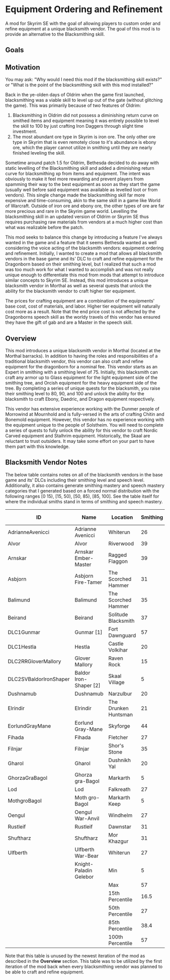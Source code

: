 # Equipment Ordering and Refinement
A mod for Skyrim SE with the goal of allowing players to custom order and refine equipment at a unique blacksmith vendor. The goal of this mod is to provide an alternative to the Blacksmithing skill.


## Goals



## Motivation
You may ask: "Why would I need this mod if the blacksmithing skill exists?" or "What is the point of the blacksmithing skill with this mod installed?" 


Back in the ye-olden days of Oldrim when the game first launched, blacksmithing was a viable skill to level up out of the gate (without glitching the game). This was primarily because of two features of Oldrim:
1. Blacksmithing in Oldrim did not possess a diminishing return curve on smithed items and equipment meaning it was entirely possible to level the skill to 100 by just crafting Iron Daggers through slight time investment.
2. The most abundant ore type in Skyrim is iron ore. The only other ore type in Skyrim that is even remotely close to it's abundance is ebony ore, which the player cannot utilize in smithing until they are nearly finished leveling the skill.


Sometime around patch 1.5 for Oldrim, Bethesda decided to do away with static levelling of the Blacksmithing skill and added a diminishing return curve for blacksmithing xp from items and equipment. The intent was obviously to make it feel more rewarding and prevent players from spamming their way to the best equipment as soon as they start the game (usually well before said equipment was available as levelled loot or from vendors). This single change made the blacksmithing skill far more expensive and time-consuming, akin to the same skill in a game like World of Warcraft. Outside of iron ore and ebony ore, the other types of ore are far more precious and rare in the Skyrim game world. Levelling the blacksmithing skill in an updated version of Oldrim or Skyrim SE thus requires purchasing raw materials from vendors at a much higher cost than what was realizable before the patch.


This mod seeks to balance this change by introducing a feature I've always wanted in the game and a feature that it seems Bethesda wanted as well considering the voice acting of the blacksmith vendors: equipment ordering and refinement. Initially, I wanted to create a mod that allows all blacksmith vendors in the base game and its' DLC to craft and refine equipment for the Dragonborn based on their smithing level, but I realized that such a mod was too much work for what I wanted to accomplish and was not really unique enough to differentiate this mod from mods that attempt to introduce similar concepts to Skyrim SE. Instead, this mod introduces a unique blacksmith vendor in Morthal as well as several quests that unlock the ability for the blacksmith vendor to craft higher tier equipment.

The prices for crafting equipment are a combination of the equipments' base cost, cost of materials, and labor. Higher tier equipment will naturally cost more as a result. Note that the end price cost is not affected by the Dragonborns speech skill as the worldy travels of this vendor has ensured they have the gift of gab and are a Master in the speech skill.


## Overview
This mod introduces a unique blacksmith vendor in Morthal (located at the Morthal barracks). In addition to having the roles and responsibilities of a traditional blacksmith vendor, this vendor can also craft and refine equipment for the dragonborn for a nominal fee. This vendor starts as an Expert in smithing with a smithing level of 75. Initially, this blacksmith can craft any armor up to Glass equipment for the light equipment side of the smithing tree, and Orcish equipment for the heavy equipment side of the tree. By completing a series of unique quests for the blacksmith, you raise their smithing level to 80, 90, and 100 and unlock the ability for the blacksmith to craft Ebony, Daedric, and Dragon equipment respectively.


This vendor has extensive experience working with the Dunmer people of Morrowind at Mournhold and is fully-versed in the arts of crafting Chitin and Bonemold equipment. However, this vendor has no experience working with the equipment unique to the people of Solstheim. You will need to complete a series of quests to fully unlock the ability for this vendor to craft Nordic Carved equipment and Stalhrim equipment. Historically, the Skaal are reluctant to trust outsiders. It may take some effort on your part to have them part with this knowledge.


## Blacksmith Vendor Notes
The below table contains notes on all of the blacksmith vendors in the base game and its' DLCs including their smithing level and speech level. Additionally, it also contains generate smithing mastery and speech mastery categories that I generated based on a forced normal distribution with the following ranges [0 15), [15, 50), [50, 85), [85, 100]. See the table itself for where the individual smiths stand in terms of smithing and speech mastery. 


| ID                     | Name                   | Location             | Smithing | Speech | Smithing Percentile | Speech Percentile | Smithing Mastery | Speech Mastery |
|------------------------|------------------------|----------------------|----------|--------|---------------------|-------------------|------------------|----------------|
| AdrianneAvenicci       | Adrianne Avenicci      | Whiterun             | 26       | 26     | 0.403846154         | 0.488372093       | Apprentice       | Apprentice     |
| Alvor                  | Alvor                  | Riverwood            | 39       | 40     | 0.653846154         | 0.813953488       | Expert           | Expert         |
| Arnskar                | Arnskar Ember-Master   | Ragged Flaggon       | 39       | 40     | 0.653846154         | 0.813953488       | Expert           | Expert         |
| Asbjorn                | Asbjorn Fire-Tamer     | The Scorched Hammer  | 31       | 31     | 0.5                 | 0.604651163       | Adept            | Adept          |
| Balimund               | Balimund               | The Scorched Hammer  | 35       | 36     | 0.576923077         | 0.720930233       | Adept            | Adept          |
| Beirand                | Beirand                | Solitude Blacksmith  | 37       | 37     | 0.615384615         | 0.744186047       | Adept            | Adept          |
| DLC1Gunmar             | Gunmar [1]             | Fort Dawnguard       | 57       | 48     | 1                   | 1                 | Master           | Master         |
| DLC1Hestla             | Hestla                 | Castle Volkihar      | 20       | 15     | 0.288461538         | 0.23255814        | Apprentice       | Novice         |
| DLC2RRGloverMallory    | Glover Mallory         | Raven Rock           | 15       | 20     | 0.192307692         | 0.348837209       | Novice           | Apprentice     |
| DLC2SVBaldorIronShaper | Baldor Iron-Shaper [2] | Skaal Village        | 5        | 5      | 0                   | 0                 | Novice           | Novice         |
| Dushnamub              | Dushnamub              | Narzulbur            | 20       | 15     | 0.288461538         | 0.23255814        | Apprentice       | Novice         |
| Elrindir               | Elrindir               | The Drunken Huntsman | 21       | 24     | 0.307692308         | 0.441860465       | Apprentice       | Apprentice     |
| EorlundGrayMane        | Eorlund Gray-Mane      | Skyforge             | 44       | 38     | 0.75                | 0.76744186        | Expert           | Expert         |
| Fihada                 | Fihada                 | Fletcher             | 27       | 26     | 0.423076923         | 0.488372093       | Apprentice       | Apprentice     |
| Filnjar                | Filnjar                | Shor's Stone         | 35       | 36     | 0.576923077         | 0.720930233       | Adept            | Adept          |
| Gharol                 | Gharol                 | Dushnikh Yal         | 20       | 15     | 0.288461538         | 0.23255814        | Apprentice       | Novice         |
| GhorzaGraBagol         | Ghorza gra-Bagol       | Markarth             | 5        | 5      | 0                   | 0                 | Novice           | Novice         |
| Lod                    | Lod                    | Falkreath            | 27       | 27     | 0.423076923         | 0.511627907       | Apprentice       | Apprentice     |
| MothgroBagol           | Moth gro-Bagol         | Markarth Keep        | 5        | 5      | 0                   | 0                 | Novice           | Novice         |
| Oengul                 | Oengul War-Anvil       | Windhelm             | 27       | 27     | 0.423076923         | 0.511627907       | Apprentice       | Apprentice     |
| Rustleif               | Rustleif               | Dawnstar             | 31       | 31     | 0.5                 | 0.604651163       | Adept            | Adept          |
| Shuftharz              | Shuftharz              | Mor Khazgur          | 31       | 26     | 0.5                 | 0.488372093       | Adept            | Apprentice     |
| Ulfberth               | Ulfberth War-Bear      | Whiterun             | 27       | 27     | 0.423076923         | 0.511627907       | Apprentice       | Apprentice     |
|                        | Knight-Paladin Gelebor | Min                  | 5        | 5      |                     |                   |                  |                |
|                        |                        | Max                  | 57       | 48     |                     |                   |                  |                |
|                        |                        | 15th Percentile      | 16.5     | 15     |                     |                   |                  |                |
|                        |                        | 50th Percentile      | 27       | 27     |                     |                   |                  |                |
|                        |                        | 85th Percentile      | 38.4     | 37.7   |                     |                   |                  |                |
|                        |                        | 100th Percentile     | 57       | 48     |                     |                   |                  |                |


Note that this table is unused by the newest iteration of the mod as described in the **Overview** section. This table was to be utilized by the first iteration of the mod back when every blacksmithing vendor was planned to be able to craft and refine equipment.
